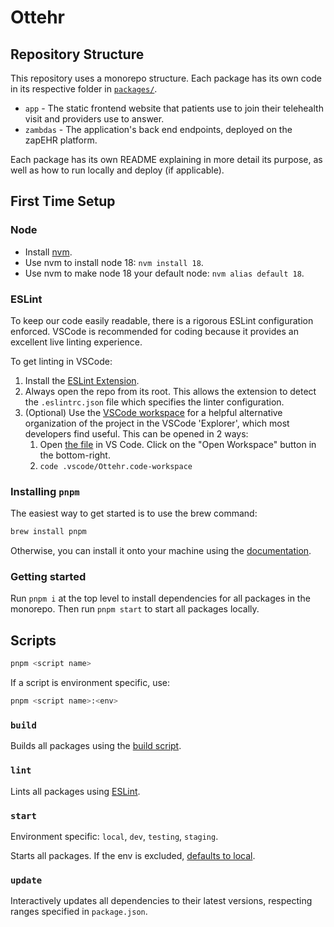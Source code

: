 # Ottehr

## Repository Structure

This repository uses a monorepo structure. Each package has its own code in its respective folder in [`packages/`](packages/).

- `app` - The static frontend website that patients use to join their telehealth visit and providers use to answer.
- `zambdas` - The application's back end endpoints, deployed on the zapEHR platform.

Each package has its own README explaining in more detail its purpose, as well as how to run locally and deploy (if applicable).

## First Time Setup

### Node

- Install [nvm](https://github.com/nvm-sh/nvm#installing-and-updating).
- Use nvm to install node 18: `nvm install 18`.
- Use nvm to make node 18 your default node: `nvm alias default 18`.

### ESLint

To keep our code easily readable, there is a rigorous ESLint configuration enforced. VSCode is recommended for coding because it provides an excellent live linting experience.

To get linting in VSCode:

1. Install the [ESLint Extension](https://marketplace.visualstudio.com/items?itemName=dbaeumer.vscode-eslint).
2. Always open the repo from its root. This allows the extension to detect the `.eslintrc.json` file which specifies the linter configuration.
3. (Optional) Use the [VSCode workspace](.vscode/Ottehr.code-workspace) for a helpful alternative organization of the project in the VSCode 'Explorer', which most developers find useful. This can be opened in 2 ways:
   1. Open [the file](.vscode/Ottehr.code-workspace) in VS Code. Click on the "Open Workspace" button in the bottom-right.
   2. `code .vscode/Ottehr.code-workspace`

### Installing `pnpm`

The easiest way to get started is to use the brew command:

```bash
brew install pnpm
```

Otherwise, you can install it onto your machine using the [documentation](https://pnpm.io/installation).

### Getting started

Run `pnpm i` at the top level to install dependencies for all packages in the monorepo. Then run `pnpm start` to start all packages locally.

## Scripts

```sh
pnpm <script name>
```

If a script is environment specific, use:

```sh
pnpm <script name>:<env>
```

### `build`

Builds all packages using the [build script](scripts/build.sh).

### `lint`

Lints all packages using [ESLint](https://eslint.org/).

### `start`

Environment specific: `local`, `dev`, `testing`, `staging`.

Starts all packages. If the env is excluded, [defaults to local](#getting-started).

### `update`

Interactively updates all dependencies to their latest versions, respecting ranges specified in `package.json`.
